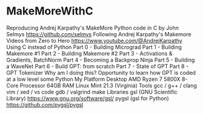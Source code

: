 # MakeMoreWithC
Reproducing Andrej Karpathy's MakeMore Python code in C
	by John Selmys https://github.com/selmys
Following Andrej Karpathy's Makemore Videos
	from Zero to Hero
	https://www.youtube.com/@AndrejKarpathy
Using C instead of Python
	Part 0 - Building Micrograd
	Part 1 - Building Makemore #1
	Part 2 - Building Makemore #2
	Part 3 - Activations & Gradients, BatchNorm
	Part 4 - Becoming a Backprop Ninja
	Part 5 - Building a WaveNet
	Part 6 - Build GPT: from scratch
	Part 7 - State of GPT
	Part 8 - GPT Tokenizer
Why am I doing this?
	Opportunity to learn
		how GPT is coded at a low level
		some Python
My Platform
	Desktop
		AMD Ryzen 7 5800X 8-Core Processor
		64GB RAM
		Linux Mint 21.3 (Virginia)
	Tools
		gcc / g++ / clang
		vim / xed / vs code
		gdb / valgrind
		make
	Libraries
		gsl (GNU Scientific Library)
			https://www.gnu.org/software/gsl/
		pygsl (gsl for Python)
			https://github.com/pygsl/pygsl
